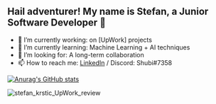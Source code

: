 ## Hail adventurer! My name is Stefan, a Junior Software Developer 👋

- 🔭 I’m currently working:              on [UpWork] projects
- 🌱 I’m currently learning: Machine Learning + AI techniques
- 👯 I’m looking for:               A long-term collaboration
- 📫 How to reach me: [LinkedIn](https://www.linkedin.com/in/stefankrsti%C4%87/) / Discord: Shubi#7358

[![Anurag's GitHub stats](https://github-readme-stats-git-fixrepo-7dd470-github-readme-stats-team.vercel.app/api?username=Stefan-Krstic&show_icons=true&theme=dark)](https://github.com/Stefan-Krstic/github-readme-stats)


![stefan_krstic_UpWork_review](https://user-images.githubusercontent.com/115481825/230990275-ef3e1293-947f-428d-ba1f-1f3cc4af99f6.jpg)
